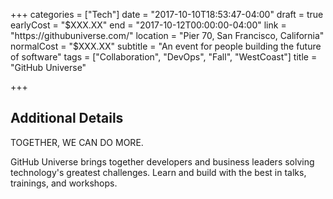 +++
categories = ["Tech"]
date = "2017-10-10T18:53:47-04:00"
draft = true
earlyCost = "$XXX.XX"
end = "2017-10-12T00:00:00-04:00"
link = "https://githubuniverse.com/"
location = "Pier 70, San Francisco, California"
normalCost = "$XXX.XX"
subtitle = "An event for people building the future of software"
tags = ["Collaboration", "DevOps", "Fall", "WestCoast"]
title = "GitHub Universe"

+++
<!--more-->

## Additional Details

TOGETHER, WE CAN DO MORE.

GitHub Universe brings together developers and business leaders solving technology's greatest challenges. Learn and build with the best in talks, trainings, and workshops.